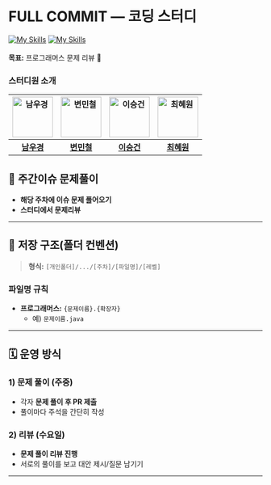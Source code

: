 # FULL COMMIT — 코딩 스터디

[![My Skills](https://skillicons.dev/icons?i=java&theme=dark)](https://skillicons.dev)
[![My Skills](https://skillicons.dev/icons?i=py&theme=dark)](https://skillicons.dev)
<br><br>
**목표:** 프로그래머스 문제 리뷰 📝

### 스터디원 소개

| <img src="https://github.com/user-attachments/assets/a671e73a-699a-4dc3-b663-fa2fde6c27d8" width="80" alt="남우경"/> | <img src="https://github.com/user-attachments/assets/4117d8b8-64af-4d61-b700-fd0b598c9239" width="80" alt="변민철"/> | <img src="https://github.com/user-attachments/assets/e5dc9df6-ddbd-4156-bbef-1fbdec34ff7e" width="80" alt="이승건"/> | <img src="https://github.com/user-attachments/assets/9aa2e1a9-5216-4d1b-a8fd-51edf77a793a" width="80" alt="최혜원"/> |
|:---:|:---:|:---:|:---:|
| [**남우경**](https://github.com/woo-kyoung-nam) | [**변민철**](https://github.com/bynmch) | [**이승건**](https://github.com/LeeSeonggeon) | [**최혜원**](https://github.com/haenin) |


## 🎯 주간이슈 문제풀이

- **해당 주차에 이슈 문제 풀어오기**
- **스터디에서 문제리뷰**

---

## 📁 저장 구조(폴더 컨벤션)

> **형식:** `[개인폴더]/.../[주차]/[파일명]/[레벨]`

### 파일명 규칙
- **프로그래머스:** `{문제이름}.{확장자}`  
  - 예) `문제이름.java`
---

## 🗓️ 운영 방식

### 1) 문제 풀이 (주중)
- 각자 **문제 풀이 후 PR 제출**  
- 풀이마다 주석을 간단히 작성

### 2) 리뷰 (수요일)
- **문제 풀이 리뷰 진행**
- 서로의 풀이를 보고 대안 제시/질문 남기기

---

